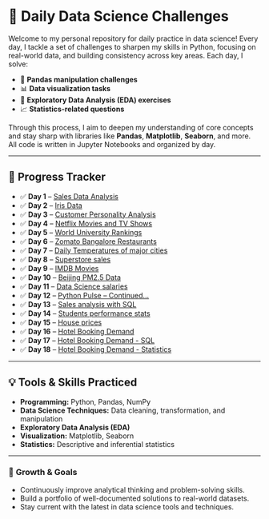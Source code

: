 # 🧠 Daily Data Science Challenges

Welcome to my personal repository for daily practice in data science! Every day, I tackle a set of challenges to sharpen my skills in Python, focusing on real-world data, and building consistency across key areas. Each day, I solve:

- 🐼 **Pandas manipulation challenges**  
- 📊 **Data visualization tasks**  
- 📂 **Exploratory Data Analysis (EDA) exercises**  
- 📈 **Statistics-related questions**

Through this process, I aim to deepen my understanding of core concepts and stay sharp with libraries like **Pandas**, **Matplotlib**, **Seaborn**, and more. All code is written in Jupyter Notebooks and organized by day.

---

## 📅 Progress Tracker

- ✅ **Day 1** – [Sales Data Analysis](https://github.com/wajiha-khanam/daily-data-science/blob/main/28_04_25.ipynb)
- ✅ **Day 2** – [Iris Data](https://github.com/wajiha-khanam/daily-data-science/blob/main/29_04_25.ipynb)
- ✅ **Day 3** – [Customer Personality Analysis](https://github.com/wajiha-khanam/daily-data-science/blob/main/30_04_25.ipynb)
- ✅ **Day 4** – [Netflix Movies and TV Shows](https://github.com/wajiha-khanam/daily-data-science/blob/main/01_05_25.ipynb)
- ✅ **Day 5** – [World University Rankings](https://github.com/wajiha-khanam/daily-data-science/blob/main/02_05_25.ipynb)
- ✅ **Day 6** – [Zomato Bangalore Restaurants](https://github.com/wajiha-khanam/daily-data-science/blob/main/06_05_25.ipynb)
- ✅ **Day 7** – [Daily Temperatures of major cities](https://github.com/wajiha-khanam/daily-data-science/blob/main/07_05_25.ipynb)
- ✅ **Day 8** – [Superstore sales](https://github.com/wajiha-khanam/daily-data-science/blob/main/08_05_25.ipynb)
- ✅ **Day 9** – [IMDB Movies](https://github.com/wajiha-khanam/daily-data-science/blob/main/09_05_25.ipynb)
- ✅ **Day 10** – [Beijing PM2.5 Data](https://github.com/wajiha-khanam/daily-data-science/blob/main/13_05_25.ipynb)
- ✅ **Day 11** – [Data Science salaries](https://github.com/wajiha-khanam/daily-data-science/blob/main/14_05_25.ipynb)
- ✅ **Day 12** – [Python Pulse – Continued...](https://github.com/wajiha-khanam/daily-data-science/blob/main/02_07_2025_Python.ipynb)
- ✅ **Day 13** – [Sales analysis with SQL](https://github.com/wajiha-khanam/daily-data-science/blob/main/03_07_2025_SQL.sql)
- ✅ **Day 14** – [Students performance stats](https://github.com/wajiha-khanam/daily-data-science/blob/main/04_07_2025_Statistics.ipynb)
- ✅ **Day 15** – [House prices](https://github.com/wajiha-khanam/daily-data-science/blob/main/08_07_2025_ML.ipynb)
- ✅ **Day 16** – [Hotel Booking Demand](https://github.com/wajiha-khanam/daily-data-science/blob/main/17_07_2025_Python.ipynb)
- ✅ **Day 17** – [Hotel Booking Demand - SQL](https://github.com/wajiha-khanam/daily-data-science/blob/main/18_07_2025_SQL.sql)
- ✅ **Day 18** – [Hotel Booking Demand - Statistics](https://github.com/wajiha-khanam/daily-data-science/blob/main/22_07_25_Stats.ipynb)
---

## 💡 Tools & Skills Practiced

- **Programming:** Python, Pandas, NumPy  
- **Data Science Techniques:** Data cleaning, transformation, and manipulation  
- **Exploratory Data Analysis (EDA)**  
- **Visualization:** Matplotlib, Seaborn  
- **Statistics:** Descriptive and inferential statistics

---

### 🌱 **Growth & Goals**
- Continuously improve analytical thinking and problem-solving skills.
- Build a portfolio of well-documented solutions to real-world datasets.
- Stay current with the latest in data science tools and techniques.

